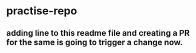 # practise-repo

## adding line to this readme file and creating a PR for the same is going to trigger a change now.
